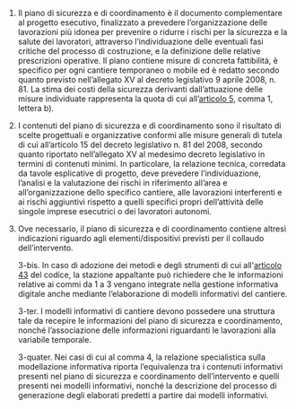 1. Il piano di sicurezza e di coordinamento è il documento complementare al progetto esecutivo, finalizzato a prevedere l’organizzazione delle lavorazioni più idonea per prevenire o ridurre i rischi per la sicurezza e la salute dei lavoratori, attraverso l’individuazione delle eventuali fasi critiche del processo di costruzione, e la definizione delle relative prescrizioni operative. Il piano contiene misure di concreta fattibilità, è specifico per ogni cantiere temporaneo o mobile ed è redatto secondo quanto previsto nell’allegato XV al decreto legislativo 9 aprile 2008, n. 81. La stima dei costi della sicurezza derivanti dall’attuazione delle misure individuate rappresenta la quota di cui all’[articolo 5](/allegato-1.7-articolo-5/2), comma 1, lettera b).

2. I contenuti del piano di sicurezza e di coordinamento sono il risultato di scelte progettuali e organizzative conformi alle misure generali di tutela di cui all’articolo 15 del decreto legislativo n. 81 del 2008, secondo quanto riportato nell’allegato XV al medesimo decreto legislativo in termini di contenuti minimi. In particolare, la relazione tecnica, corredata da tavole esplicative di progetto, deve prevedere l’individuazione, l’analisi e la valutazione dei rischi in riferimento all’area e all’organizzazione dello specifico cantiere, alle lavorazioni interferenti e ai rischi aggiuntivi rispetto a quelli specifici propri dell’attività delle singole imprese esecutrici o dei lavoratori autonomi.

3. Ove necessario, il piano di sicurezza e di coordinamento contiene altresì indicazioni riguardo agli elementi/dispositivi previsti per il collaudo dell’intervento.

   3-bis. In caso di adozione dei metodi e degli strumenti di cui all'[articolo 43](/articolo-43/2) del codice, la stazione appaltante può richiedere che le informazioni relative ai commi da 1 a 3 vengano integrate nella gestione informativa digitale anche mediante l’elaborazione di modelli informativi del cantiere. 

   3-ter. I modelli informativi di cantiere devono possedere una struttura tale da recepire le informazioni del piano di sicurezza e coordinamento, nonché l’associazione delle informazioni riguardanti le lavorazioni alla variabile temporale. 

   3-quater. Nei casi di cui al comma 4, la relazione specialistica sulla modellazione informativa riporta l’equivalenza tra i contenuti informativi presenti nel piano di sicurezza e coordinamento dell’intervento e quelli presenti nei modelli informativi, nonché la descrizione del processo di generazione degli elaborati predetti a partire dai modelli informativi.
